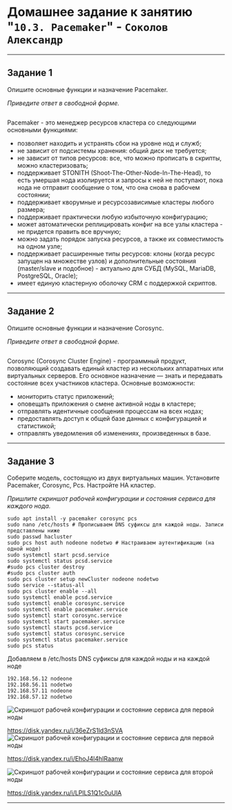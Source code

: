 # Домашнее задание к занятию "`10.3. Pacemaker`" - `Соколов Александр`


---

## Задание 1

Опишите основные функции и назначение Pacemaker.

*Приведите ответ в свободной форме.*
```
```
Pacemaker - это менеджер ресурсов кластера со следующими основными функциями:
- позволяет находить и устранять сбои на уровне нод и служб;
- не зависит от подсистемы хранения: общий диск не требуется;
- не зависит от типов ресурсов: все, что можно прописать в скрипты, можно кластеризовать;
- поддерживает STONITH (Shoot-The-Other-Node-In-The-Head), то есть умершая нода изолируется и запросы к ней не поступают, пока нода не отправит сообщение о том, что она снова в рабочем состоянии;
- поддерживает кворумные и ресурсозависимые кластеры любого размера;
- поддерживает практически любую избыточную конфигурацию;
- может автоматически реплицировать конфиг на все узлы кластера - не придется править все вручную;
- можно задать порядок запуска ресурсов, а также их совместимость на одном узле;
- поддерживает расширенные типы ресурсов: клоны (когда ресурс запущен на множестве узлов) и дополнительные состояния (master/slave и подобное) - актуально для СУБД (MySQL, MariaDB, PostgreSQL, Oracle);
- имеет единую кластерную оболочку CRM с поддержкой скриптов.

---

## Задание 2

Опишите основные функции и назначение Corosync.

*Приведите ответ в свободной форме.*
```
```
Corosync (Corosync Cluster Engine) - программный продукт, позволяющий создавать единый кластер из нескольких аппаратных или виртуальных серверов.
Его основное назначение — знать и передавать состояние всех участников кластера.
Основные возможности:
- мониторить статус приложений;
- оповещать приложения о смене активной ноды в кластере;
- отправлять идентичные сообщения процессам на всех нодах;
- предоставлять доступ к общей базе данных с конфигурацией и статистикой;
- отправлять уведомления об изменениях, произведенных в базе.

---

## Задание 3

Соберите модель, состоящую из двух виртуальных машин. Установите Pacemaker, Corosync, Pcs. Настройте HA кластер.

*Пришлите скриншот рабочей конфигурации и состояния сервиса для каждого нода.*
```
sudo apt install -y pacemaker corosync pcs
sudo nano /etc/hosts # Прописываем DNS суфиксы для каждой ноды. Записи представлены ниже
sudo passwd hacluster
sudo pcs host auth nodeone nodetwo # Настраиваем аутентификацию (на одной ноде)
sudo systemctl start pcsd.service
sudo systemctl status pcsd.service
#sudo pcs cluster destroy
#sudo pcs cluster auth
sudo pcs cluster setup newCluster nodeone nodetwo 
sudo service --status-all
sudo pcs cluster enable --all
sudo systemctl enable pcsd.service
sudo systemctl enable corosync.service
sudo systemctl enable pacemaker.service
sudo systemctl start corosync.service
sudo systemctl start pacemaker.service
sudo systemctl stauts pcsd.service
sudo systemctl status corosync.service
sudo systemctl status pacemaker.service
sudo pcs status

```
Добавляем в /etc/hosts DNS суфиксы для каждой ноды и на каждой ноде
```
192.168.56.12 nodeone
192.168.56.11 nodetwo
192.168.57.11 nodeone
192.168.57.12 nodetwo
```
![Скриншот рабочей конфигурации и состояние сервиса для первой ноды](https://user-images.githubusercontent.com/86907205/233386015-af4e6374-0da5-4f2a-b81e-b395927b48c1.png)

https://disk.yandex.ru/i/36eZrS1ld3nSVA
![Скриншот рабочей конфигурации и состояние сервиса для первой ноды](https://user-images.githubusercontent.com/86907205/233386161-69775d19-8538-4fee-952d-193bb8563630.png)

https://disk.yandex.ru/i/EhoJ4l4hIRaanw
 

![Скриншот рабочей конфигурации и состояние сервиса для второй ноды](https://user-images.githubusercontent.com/86907205/233386439-aaf8556f-c0dd-4b30-9b1d-ca6e1c9a520c.png)

https://disk.yandex.ru/i/LPlLS1Q1c0uUlA 

---



